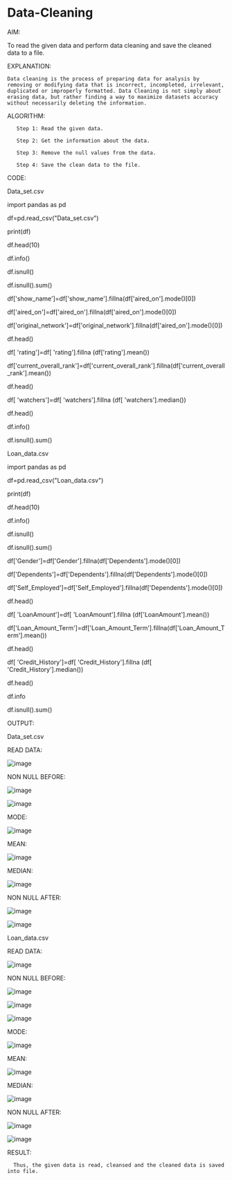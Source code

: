 # Data-Cleaning

AIM:

   To read the given data and perform data cleaning and save the cleaned data to a file.

EXPLANATION:

    Data cleaning is the process of preparing data for analysis by removing or modifying data that is incorrect, incompleted, irrelevant, duplicated or improperly formatted. Data Cleaning is not simply about erasing data, but rather finding a way to maximize datasets accuracy without necessarily deleting the information.

ALGORITHM:

       Step 1: Read the given data.
       
       Step 2: Get the information about the data.
       
       Step 3: Remove the null values from the data.
       
       Step 4: Save the clean data to the file.

CODE:

Data_set.csv

import pandas as pd 

df=pd.read_csv("Data_set.csv")

print(df) 

df.head(10)

df.info()

df.isnull()

df.isnull().sum()

df['show_name']=df['show_name'].fillna(df['aired_on'].mode()[0]) 

df['aired_on']=df['aired_on'].fillna(df['aired_on'].mode()[0]) 

df['original_network']=df['original_network'].fillna(df['aired_on'].mode()[0]) 

df.head()

df[ 'rating']=df[ 'rating'].fillna (df['rating'].mean()) 

df['current_overall_rank']=df['current_overall_rank'].fillna(df['current_overall_rank'].mean())

df.head()

df[ 'watchers']=df[ 'watchers'].fillna (df[ 'watchers'].median())

df.head()

df.info()

df.isnull().sum()


Loan_data.csv

import pandas as pd 

df=pd.read_csv("Loan_data.csv")

print(df) 

df.head(10)

df.info()

df.isnull()

df.isnull().sum()

df['Gender']=df['Gender'].fillna(df['Dependents'].mode()[0]) 

df['Dependents']=df['Dependents'].fillna(df['Dependents'].mode()[0]) 

df['Self_Employed']=df['Self_Employed'].fillna(df['Dependents'].mode()[0]) 

df.head()

df[ 'LoanAmount']=df[ 'LoanAmount'].fillna (df['LoanAmount'].mean()) 

df['Loan_Amount_Term']=df['Loan_Amount_Term'].fillna(df['Loan_Amount_Term'].mean())

df.head()

df[ 'Credit_History']=df[ 'Credit_History'].fillna (df[ 'Credit_History'].median())

df.head()

df.info

df.isnull().sum()

OUTPUT:

Data_set.csv

READ DATA:

![image](https://github.com/akshitha-ks/Data-Cleaning/assets/123535064/8630fa1b-f3c3-4328-ba0a-eb7b9a4acae7)

NON NULL BEFORE:

![image](https://github.com/akshitha-ks/Data-Cleaning/assets/123535064/57062715-b524-4e31-9f28-5732f6a579f8)

![image](https://github.com/akshitha-ks/Data-Cleaning/assets/123535064/9fa52d46-bc71-42a4-a754-ac564c88c023)

MODE:

![image](https://github.com/akshitha-ks/Data-Cleaning/assets/123535064/664cc5df-1a17-4958-8330-21fbc2a1e8a0)

MEAN:
 
![image](https://github.com/akshitha-ks/Data-Cleaning/assets/123535064/cdf64a8c-9eb7-4f47-9db4-e932633ad180)

MEDIAN:

![image](https://github.com/akshitha-ks/Data-Cleaning/assets/123535064/8ab116e7-391f-47d6-b69d-f6eb8788d931)

NON NULL AFTER:

![image](https://github.com/akshitha-ks/Data-Cleaning/assets/123535064/7fc60fd3-b7fa-4ab9-97b3-e2cd54aa09c5)

![image](https://github.com/akshitha-ks/Data-Cleaning/assets/123535064/cc158e27-d424-4896-b9be-083b63859925)

Loan_data.csv

READ DATA:

![image](https://github.com/akshitha-ks/Data-Cleaning/assets/123535064/a1092b0f-9759-40a1-b06b-a6dca50b7866)

NON NULL BEFORE:

![image](https://github.com/akshitha-ks/Data-Cleaning/assets/123535064/9f7d7b32-0bf1-43fe-960c-e71f320bf02a)

![image](https://github.com/akshitha-ks/Data-Cleaning/assets/123535064/ba9df69f-2206-4a9a-ab04-6c25e44fdc6c)

![image](https://github.com/akshitha-ks/Data-Cleaning/assets/123535064/87b8d150-ca73-4766-a5ff-12e54db28831)

MODE:

![image](https://github.com/akshitha-ks/Data-Cleaning/assets/123535064/7e6f4281-7367-4ace-a19b-de2d782b7b14)

MEAN:

![image](https://github.com/akshitha-ks/Data-Cleaning/assets/123535064/f55ce0cb-c42b-4ca5-949e-88126446ad93)

MEDIAN:

![image](https://github.com/akshitha-ks/Data-Cleaning/assets/123535064/fc33bb6c-9e74-49b5-8bf2-db3d161dcc6d)

NON NULL AFTER:

![image](https://github.com/akshitha-ks/Data-Cleaning/assets/123535064/bc1ecdd6-4fe8-441a-8878-d75574d6cf5b)

![image](https://github.com/akshitha-ks/Data-Cleaning/assets/123535064/9ce34775-3a94-45af-884a-8b9a813c80c6)

RESULT:

      Thus, the given data is read, cleansed and the cleaned data is saved into file.
